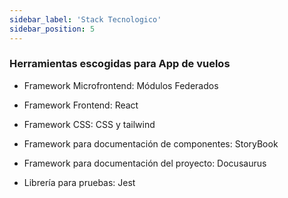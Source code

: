 ```yaml
---
sidebar_label: 'Stack Tecnologico'
sidebar_position: 5
---
```


### Herramientas escogidas para App de vuelos

- Framework Microfrontend: Módulos Federados

- Framework Frontend: React
- Framework CSS: CSS y tailwind
- Framework para documentación de componentes: StoryBook
- Framework para documentación del proyecto: Docusaurus 
- Librería para pruebas: Jest